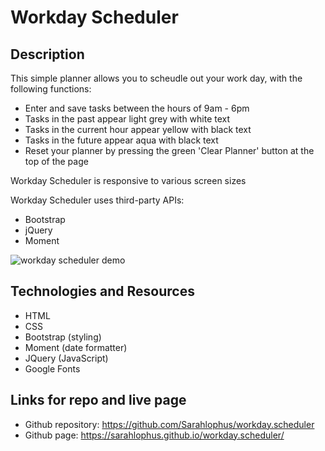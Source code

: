 # Workday Scheduler

## Description

This simple planner allows you to scheudle out your work day, with the following functions:

- Enter and save tasks between the hours of 9am - 6pm
- Tasks in the past appear light grey with white text
- Tasks in the current hour appear yellow with black text
- Tasks in the future appear aqua with black text
- Reset your planner by pressing the green 'Clear Planner' button at the top of the page

Workday Scheduler is responsive to various screen sizes

Workday Scheduler uses third-party APIs:

- Bootstrap
- jQuery
- Moment

![workday scheduler demo](./assets/images/workday-scheduler.gif)

## Technologies and Resources

- HTML
- CSS
- Bootstrap (styling)
- Moment (date formatter)
- JQuery (JavaScript)
- Google Fonts

## Links for repo and live page

- Github repository: https://github.com/Sarahlophus/workday.scheduler
- Github page: https://sarahlophus.github.io/workday.scheduler/
